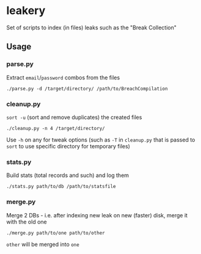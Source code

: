# leakery

Set of scripts to index (in files) leaks such as the "Break Collection"

## Usage

### parse.py

Extract `email`/`password` combos from the files

```
./parse.py -d /target/directory/ /path/to/BreachCompilation
```

### cleanup.py
`sort -u` (sort and remove duplicates) the created files

```
./cleanup.py -n 4 /target/directory/
```

Use `-h` on any for tweak options (such as `-T` in `cleanup.py` that is passed to `sort` to use specific directory for temporary files)

### stats.py

Build stats (total records and such) and log them

```
./stats.py path/to/db /path/to/statsfile
```

### merge.py

Merge 2 DBs - i.e. after indexing new leak on new (faster) disk, merge it with the old one

```
./merge.py path/to/one path/to/other
```

`other` will be merged into `one`
